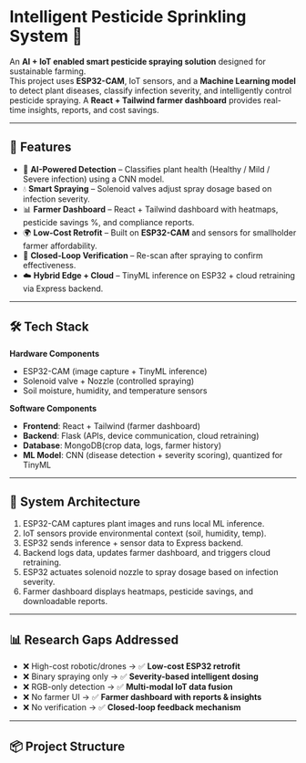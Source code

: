 # Intelligent Pesticide Sprinkling System 🌱

An **AI + IoT enabled smart pesticide spraying solution** designed for sustainable farming.  
This project uses **ESP32-CAM**, IoT sensors, and a **Machine Learning model** to detect plant diseases, classify infection severity, and intelligently control pesticide spraying. A **React + Tailwind farmer dashboard** provides real-time insights, reports, and cost savings.

---

## 🚀 Features
- 🌾 **AI-Powered Detection** – Classifies plant health (Healthy / Mild / Severe infection) using a CNN model.  
- 💧 **Smart Spraying** – Solenoid valves adjust spray dosage based on infection severity.  
- 📊 **Farmer Dashboard** – React + Tailwind dashboard with heatmaps, pesticide savings %, and compliance reports.  
- 🌍 **Low-Cost Retrofit** – Built on **ESP32-CAM** and sensors for smallholder farmer affordability.  
- 🔄 **Closed-Loop Verification** – Re-scan after spraying to confirm effectiveness.  
- ☁️ **Hybrid Edge + Cloud** – TinyML inference on ESP32 + cloud retraining via Express backend.  

---

## 🛠️ Tech Stack

**Hardware Components**
- ESP32-CAM (image capture + TinyML inference)  
- Solenoid valve + Nozzle (controlled spraying)  
- Soil moisture, humidity, and temperature sensors  

**Software Components**
- **Frontend**: React + Tailwind (farmer dashboard)  
- **Backend**: Flask (APIs, device communication, cloud retraining)  
- **Database**: MongoDB(crop data, logs, farmer history)  
- **ML Model**: CNN (disease detection + severity scoring), quantized for TinyML  

---

## 📐 System Architecture
1. ESP32-CAM captures plant images and runs local ML inference.  
2. IoT sensors provide environmental context (soil, humidity, temp).  
3. ESP32 sends inference + sensor data to Express backend.  
4. Backend logs data, updates farmer dashboard, and triggers cloud retraining.  
5. ESP32 actuates solenoid nozzle to spray dosage based on infection severity.  
6. Farmer dashboard displays heatmaps, pesticide savings, and downloadable reports.  

---

## 📊 Research Gaps Addressed
- ❌ High-cost robotic/drones → ✅ **Low-cost ESP32 retrofit**  
- ❌ Binary spraying only → ✅ **Severity-based intelligent dosing**  
- ❌ RGB-only detection → ✅ **Multi-modal IoT data fusion**  
- ❌ No farmer UI → ✅ **Farmer dashboard with reports & insights**  
- ❌ No verification → ✅ **Closed-loop feedback mechanism**  

---

## 📦 Project Structure
